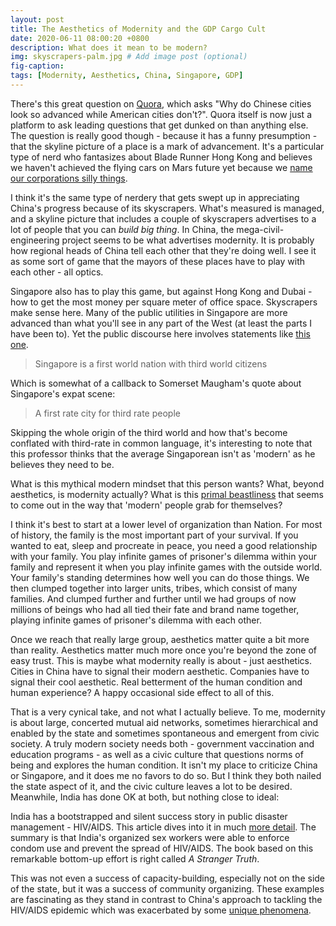 ```yaml
---
layout: post
title: The Aesthetics of Modernity and the GDP Cargo Cult 
date: 2020-06-11 08:00:20 +0800
description: What does it mean to be modern?
img: skyscrapers-palm.jpg # Add image post (optional)
fig-caption: 
tags: [Modernity, Aesthetics, China, Singapore, GDP]
---
```


There's this great question on [Quora](https://www.quora.com/Why-doesnt-the-USA-look-like-the-largest-economy-in-the-world-when-I-travel-there-Chinas-top-cities-look-even-more-advanced-than-American), which asks "Why do Chinese cities look so advanced while American cities don't?". Quora itself is now just a platform to ask leading questions that get dunked on than anything else. The question is really good though - because it has a funny presumption - that the skyline picture of a place is a mark of advancement. It's a particular type of nerd who fantasizes about Blade Runner Hong Kong and believes we haven't achieved the flying cars on Mars future yet because we [name our corporations silly things](https://twitter.com/MimeticValue/status/1260252691902726153?s=20).

I think it's the same type of nerdery that gets swept up in appreciating China's progress because of its skyscrapers. What's measured is managed, and a skyline picture that includes a couple of skyscrapers advertises to a lot of people that you can _build big thing_. In China, the mega-civil-engineering project seems to be what advertises modernity. It is probably how regional heads of China tell each other that they're doing well. I see it as some sort of game that the mayors of these places have to play with each other - all optics.

Singapore also has to play this game, but against Hong Kong and Dubai - how to get the most money per square meter of office space. Skyscrapers make sense here. Many of the public utilities in Singapore are more advanced than what you'll see in any part of the West (at least the parts I have been to). Yet the public discourse here involves statements like [this one](https://www.straitstimes.com/singapore/tommy-koh-laments-that-singapore-is-a-first-world-country-with-third-world-citizens).

>Singapore is a first world nation with third world citizens

Which is somewhat of a callback to Somerset Maugham's quote about Singapore's expat scene:

>A first rate city for third rate people

Skipping the whole origin of the third world and how that's become conflated with third-rate in common language, it's interesting to note that this professor thinks that the average Singaporean isn't as 'modern' as he believes they need to be.

What is this mythical modern mindset that this person wants? What, beyond aesthetics, is modernity actually? What is this [primal beastliness](https://en.wikipedia.org/wiki/Veneer_theory) that seems to come out in the way that 'modern' people grab for themselves?

I think it's best to start at a lower level of organization than Nation. For most of history, the family is the most important part of your survival. If you wanted to eat, sleep and procreate in peace, you need a good relationship with your family. You play infinite games of prisoner's dilemma within your family and represent it when you play infinite games with the outside world. Your family's standing determines how well you can do those things. We then clumped together into larger units, tribes, which consist of many families. And clumped further and further until we had groups of now millions of beings who had all tied their fate and brand name together, playing infinite games of prisoner's dilemma with each other.

Once we reach that really large group, aesthetics matter quite a bit more than reality. Aesthetics matter much more once you're beyond the zone of easy trust. This is maybe what modernity really is about - just aesthetics. Cities in China have to signal their modern aesthetic. Companies have to signal their cool aesthetic. Real betterment of the human condition and human experience? A happy occasional side effect to all of this.

That is a very cynical take, and not what I actually believe. To me, modernity is about large, concerted mutual aid networks, sometimes hierarchical and enabled by the state and sometimes spontaneous and emergent from civic society. A truly modern society needs both - government vaccination and education programs - as well as a civic culture that questions norms of being and explores the human condition. It isn't my place to criticize China or Singapore, and it does me no favors to do so. But I think they both nailed the state aspect of it, and the civic culture leaves a lot to be desired. Meanwhile, India has done OK at both, but nothing close to ideal:

India has a bootstrapped and silent success story in public disaster management - HIV/AIDS. This article dives into it in much [more detail](https://www.theguardian.com/global-development/2018/dec/13/the-untold-story-of-how-india-sex-workers-prevented-an-aids-epidemic-ashok-alexander-a-stranger-truth). The summary is that India's organized sex workers were able to enforce condom use and prevent the spread of HIV/AIDS. The book based on this remarkable bottom-up effort is right called _A Stranger Truth_.

This was not even a success of capacity-building, especially not on the side of the state, but it was a success of community organizing. These examples are fascinating as they stand in contrast to China's approach to tackling the HIV/AIDS epidemic which was exacerbated by some [unique phenomena](https://en.wikipedia.org/wiki/Plasma_Economy).


